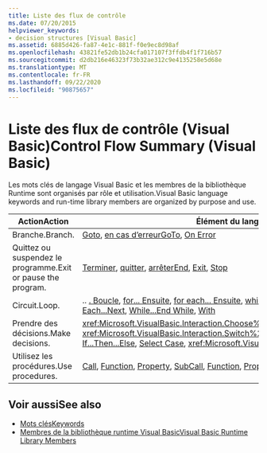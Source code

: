 ```yaml
---
title: Liste des flux de contrôle
ms.date: 07/20/2015
helpviewer_keywords:
- decision structures [Visual Basic]
ms.assetid: 6885d426-fa87-4e1c-881f-f0e9ec8d98af
ms.openlocfilehash: 43821fe52db1b24cfa017107f3ffdb4f1f716b57
ms.sourcegitcommit: d2db216e46323f73b32ae312c9e4135258e5d68e
ms.translationtype: MT
ms.contentlocale: fr-FR
ms.lasthandoff: 09/22/2020
ms.locfileid: "90875657"
---
```

# <a name="control-flow-summary-visual-basic"></a><span data-ttu-id="f128b-102">Liste des flux de contrôle (Visual Basic)</span><span class="sxs-lookup"><span data-stu-id="f128b-102">Control Flow Summary (Visual Basic)</span></span>

<span data-ttu-id="f128b-103">Les mots clés de langage Visual Basic et les membres de la bibliothèque Runtime sont organisés par rôle et utilisation.</span><span class="sxs-lookup"><span data-stu-id="f128b-103">Visual Basic language keywords and run-time library members are organized by purpose and use.</span></span>  
  
|<span data-ttu-id="f128b-104">Action</span><span class="sxs-lookup"><span data-stu-id="f128b-104">Action</span></span>|<span data-ttu-id="f128b-105">Élément du langage</span><span class="sxs-lookup"><span data-stu-id="f128b-105">Language element</span></span>|  
|------------|----------------------|  
|<span data-ttu-id="f128b-106">Branche.</span><span class="sxs-lookup"><span data-stu-id="f128b-106">Branch.</span></span>|<span data-ttu-id="f128b-107">[Goto](../statements/goto-statement.md), [en cas d’erreur](../statements/on-error-statement.md)</span><span class="sxs-lookup"><span data-stu-id="f128b-107">[GoTo](../statements/goto-statement.md), [On Error](../statements/on-error-statement.md)</span></span>|  
|<span data-ttu-id="f128b-108">Quittez ou suspendez le programme.</span><span class="sxs-lookup"><span data-stu-id="f128b-108">Exit or pause the program.</span></span>|<span data-ttu-id="f128b-109">[Terminer](../statements/end-statement.md), [quitter](../statements/exit-statement.md), [arrêter](../statements/stop-statement.md)</span><span class="sxs-lookup"><span data-stu-id="f128b-109">[End](../statements/end-statement.md), [Exit](../statements/exit-statement.md), [Stop](../statements/stop-statement.md)</span></span>|  
|<span data-ttu-id="f128b-110">Circuit.</span><span class="sxs-lookup"><span data-stu-id="f128b-110">Loop.</span></span>|<span data-ttu-id="f128b-111">.. [. Boucle](../statements/do-loop-statement.md), [for... Ensuite](../statements/for-next-statement.md), [for each... Ensuite](../statements/for-each-next-statement.md), [while... Terminer](../statements/while-end-while-statement.md) [avec](../statements/with-end-with-statement.md)</span><span class="sxs-lookup"><span data-stu-id="f128b-111">[Do...Loop](../statements/do-loop-statement.md), [For...Next](../statements/for-next-statement.md), [For Each...Next](../statements/for-each-next-statement.md), [While...End While](../statements/while-end-while-statement.md), [With](../statements/with-end-with-statement.md)</span></span>|  
|<span data-ttu-id="f128b-112">Prendre des décisions.</span><span class="sxs-lookup"><span data-stu-id="f128b-112">Make decisions.</span></span>|<span data-ttu-id="f128b-113"><xref:Microsoft.VisualBasic.Interaction.Choose%2A>, [Si... Puis... Sinon](../statements/if-then-else-statement.md), [Sélectionnez case](../statements/select-case-statement.md), <xref:Microsoft.VisualBasic.Interaction.Switch%2A></span><span class="sxs-lookup"><span data-stu-id="f128b-113"><xref:Microsoft.VisualBasic.Interaction.Choose%2A>, [If...Then...Else](../statements/if-then-else-statement.md), [Select Case](../statements/select-case-statement.md), <xref:Microsoft.VisualBasic.Interaction.Switch%2A></span></span>|  
|<span data-ttu-id="f128b-114">Utilisez les procédures.</span><span class="sxs-lookup"><span data-stu-id="f128b-114">Use procedures.</span></span>|<span data-ttu-id="f128b-115">[Call](../statements/call-statement.md), [Function](../statements/function-statement.md), [Property](../statements/property-statement.md), [Sub](../statements/sub-statement.md)</span><span class="sxs-lookup"><span data-stu-id="f128b-115">[Call](../statements/call-statement.md), [Function](../statements/function-statement.md), [Property](../statements/property-statement.md), [Sub](../statements/sub-statement.md)</span></span>|  
  
## <a name="see-also"></a><span data-ttu-id="f128b-116">Voir aussi</span><span class="sxs-lookup"><span data-stu-id="f128b-116">See also</span></span>

- [<span data-ttu-id="f128b-117">Mots clés</span><span class="sxs-lookup"><span data-stu-id="f128b-117">Keywords</span></span>](index.md)
- [<span data-ttu-id="f128b-118">Membres de la bibliothèque runtime Visual Basic</span><span class="sxs-lookup"><span data-stu-id="f128b-118">Visual Basic Runtime Library Members</span></span>](../runtime-library-members.md)
